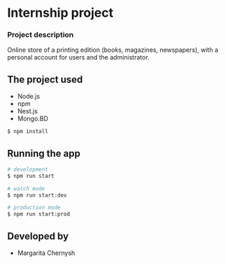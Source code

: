 # Internship project

### Project description

Online store of a printing edition (books, magazines, newspapers), with a personal account for users and the administrator.

## The project used

* Node.js
* npm
* Nest.js
* Mongo.BD



```bash
$ npm install
```

## Running the app

```bash
# development
$ npm run start

# watch mode
$ npm run start:dev

# production mode
$ npm run start:prod
```

## Developed by

- Margarita Chernysh


